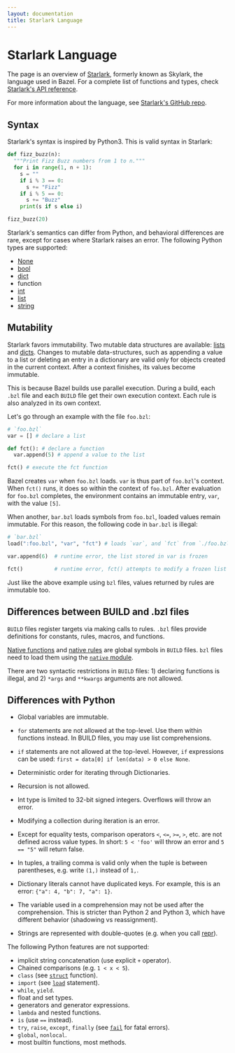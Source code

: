```yaml
---
layout: documentation
title: Starlark Language
---
```


# Starlark Language

<!-- [TOC] -->

The page is an overview of [Starlark](https://github.com/bazelbuild/starlark),
formerly known as Skylark, the language used in Bazel. For a complete list of
functions and types, check [Starlark's API reference](lib/skylark-overview.html).

For more information about the language, see [Starlark's GitHub repo](https://github.com/bazelbuild/starlark/).

## Syntax

Starlark's syntax is inspired by Python3. This is valid syntax in Starlark:

```python
def fizz_buzz(n):
  """Print Fizz Buzz numbers from 1 to n."""
  for i in range(1, n + 1):
    s = ""
    if i % 3 == 0:
      s += "Fizz"
    if i % 5 == 0:
      s += "Buzz"
    print(s if s else i)

fizz_buzz(20)
```

Starlark's semantics can differ from Python, and behavioral differences are
rare, except for cases where Starlark raises an error. The following Python
types are supported:

* [None](lib/globals.html#None)
* [bool](lib/bool.html)
* [dict](lib/dict.html)
* function
* [int](lib/int.html)
* [list](lib/list.html)
* [string](lib/string.html)

## Mutability

Starlark favors immutability. Two mutable data structures are available:
[lists](lib/list.html) and [dicts](lib/dict.html). Changes to mutable
data-structures, such as appending a value to a list or deleting an entry in a
dictionary are valid only for objects created in the current context. After a
context finishes, its values become immutable.

This is because Bazel builds use parallel execution. During a build, each `.bzl`
file and each `BUILD` file get their own execution context. Each rule is also
analyzed in its own context.

Let's go through an example with the file `foo.bzl`:

```python
# `foo.bzl`
var = [] # declare a list

def fct(): # declare a function
  var.append(5) # append a value to the list

fct() # execute the fct function
```

Bazel creates `var` when `foo.bzl` loads. `var` is thus part of `foo.bzl`'s
context. When `fct()` runs, it does so within the context of `foo.bzl`. After
evaluation for `foo.bzl` completes, the environment contains an immutable entry,
`var`, with the value `[5]`.

When another, `bar.bzl` loads symbols from `foo.bzl`, loaded values remain
immutable. For this reason, the following code in `bar.bzl` is illegal:

```python
# `bar.bzl`
load(":foo.bzl", "var", "fct") # loads `var`, and `fct` from `./foo.bzl`

var.append(6)  # runtime error, the list stored in var is frozen

fct()          # runtime error, fct() attempts to modify a frozen list
```

Just like the above example using `bzl` files, values returned by rules are
immutable too.

## Differences between BUILD and .bzl files

`BUILD` files register targets via making calls to rules. `.bzl` files provide
definitions for constants, rules, macros, and functions.

[Native functions](../be/functions.html) and [native rules](
../be/overview.html#language-specific-native-rules) are global symbols in
`BUILD` files. `bzl` files need to load them using the [`native` module](
https://docs.bazel.build/versions/master/skylark/lib/native.html).

There are two syntactic restrictions in `BUILD` files: 1) declaring functions is
illegal, and 2) `*args` and `**kwargs` arguments are not allowed.

## Differences with Python

* Global variables are immutable.

* `for` statements are not allowed at the top-level. Use them within functions
  instead. In BUILD files, you may use list comprehensions.

* `if` statements are not allowed at the top-level. However, `if` expressions
  can be used: `first = data[0] if len(data) > 0 else None`.

* Deterministic order for iterating through Dictionaries.

* Recursion is not allowed.

* Int type is limited to 32-bit signed integers. Overflows will throw an error.

* Modifying a collection during iteration is an error.

* Except for equality tests, comparison operators `<`, `<=`, `>=`, `>`, etc. are
not defined across value types. In short: `5 < 'foo'` will throw an error and
`5 == "5"` will return false.

* In tuples, a trailing comma is valid only when the tuple is between
  parentheses, e.g. write `(1,)` instead of `1,`.

* Dictionary literals cannot have duplicated keys. For example, this is an
  error: `{"a": 4, "b": 7, "a": 1}`.

* The variable used in a comprehension may not be used after the comprehension.
  This is stricter than Python 2 and Python 3, which have different behavior
  (shadowing vs reassignment).

* Strings are represented with double-quotes (e.g. when you call
  [repr](lib/globals.html#repr)).

The following Python features are not supported:

* implicit string concatenation (use explicit `+` operator).
* Chained comparisons (e.g. `1 < x < 5`).
* `class` (see [`struct`](lib/struct.html#struct) function).
* `import` (see [`load`](concepts.md#loading-an-extension) statement).
* `while`, `yield`.
* float and set types.
* generators and generator expressions.
* `lambda` and nested functions.
* `is` (use `==` instead).
* `try`, `raise`, `except`, `finally` (see [`fail`](lib/globals.html#fail) for fatal errors).
* `global`, `nonlocal`.
* most builtin functions, most methods.
